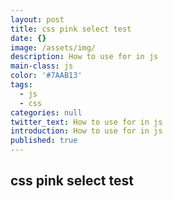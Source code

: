 ```yaml
---
layout: post
title: css pink select test
date: {}
image: /assets/img/
description: How to use for in js
main-class: js
color: '#7AAB13'
tags:
  - js
  - css
categories: null
twitter_text: How to use for in js
introduction: How to use for in js
published: true
---
```


## css pink select test


<script src="https://gist.github.com/HowieWang/47eb8c9d7d498cdfcf96244e85f05bc4.js"></script>
<script>
	var aFile = document.getElementsByClassName('gist-file'); // [0].style.marginLeft='50%';
   for(var i; i<aFile.length; i++){
       aFile[i].style.marginLeft='11%';
       aFile[i].style.marginRight='11%';
   }
</script>


